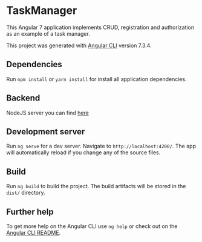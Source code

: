 # TaskManager

This Angular 7 application implements CRUD, registration and authorization as an example of a task manager.

This project was generated with [Angular CLI](https://github.com/angular/angular-cli) version 7.3.4.

## Dependencies

Run `npm install` or `yarn install` for install all application dependencies.

## Backend 

NodeJS server you can find [here](https://github.com/DmytroSyz/taskmanager-server)

## Development server

Run `ng serve` for a dev server. Navigate to `http://localhost:4200/`. The app will automatically reload if you change any of the source files.

## Build

Run `ng build` to build the project. The build artifacts will be stored in the `dist/` directory.


## Further help

To get more help on the Angular CLI use `ng help` or check out on the [Angular CLI README](https://github.com/angular/angular-cli/blob/master/README.md).
